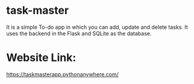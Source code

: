 # task-master
It is a simple To-do app in which you can add, update and delete tasks. It uses the backend in the Flask and SQLite as the database.

# Website Link:
https://taskmasterapp.pythonanywhere.com/

